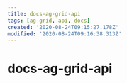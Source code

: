 ```yaml
---
title: docs-ag-grid-api
tags: [ag-grid, api, docs]
created: '2020-08-24T09:15:27.178Z'
modified: '2020-08-24T09:16:38.313Z'
---
```


# docs-ag-grid-api
